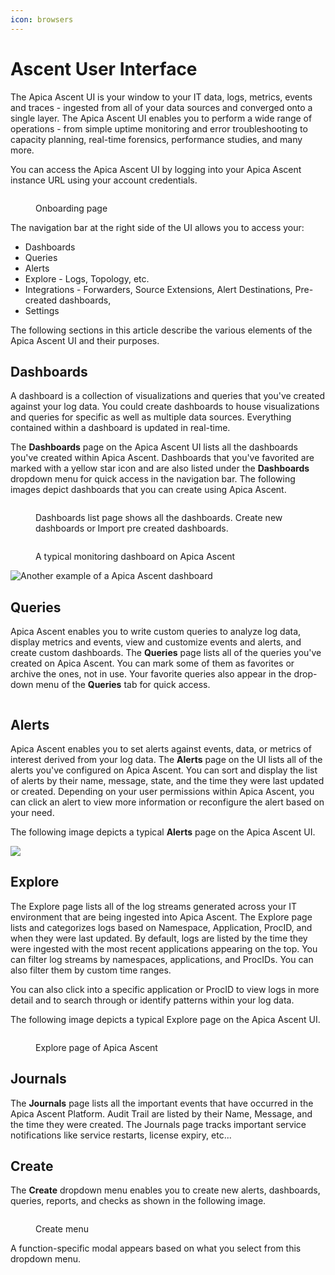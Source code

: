 ```yaml
---
icon: browsers
---
```


# Ascent User Interface

The Apica Ascent UI is your window to your IT data, logs, metrics, events and traces - ingested from all of your data sources and converged onto a single layer. The Apica Ascent UI enables you to perform a wide range of operations - from simple uptime monitoring and error troubleshooting to capacity planning, real-time forensics, performance studies, and many more.

You can access the Apica Ascent UI by logging into your Apica Ascent instance URL using your account credentials.

<figure><img src="../.gitbook/assets/screencapture-datafabric-demo-apica-io-onboarding-2025-07-26-12_58_08 (1).png" alt=""><figcaption><p>Onboarding page</p></figcaption></figure>

The navigation bar at the right side of the UI allows you to access your:

* Dashboards
* Queries
* Alerts
* Explore - Logs, Topology, etc.&#x20;
* Integrations - Forwarders, Source Extensions, Alert Destinations, Pre-created dashboards,&#x20;
* Settings

The following sections in this article describe the various elements of the Apica Ascent UI and their purposes.

## Dashboards

A dashboard is a collection of visualizations and queries that you've created against your log data. You could create dashboards to house visualizations and queries for specific as well as multiple data sources. Everything contained within a dashboard is updated in real-time.

The **Dashboards** page on the Apica Ascent UI lists all the dashboards you've created within Apica Ascent. Dashboards that you've favorited are marked with a yellow star icon and are also listed under the **Dashboards** dropdown menu for quick access in the navigation bar. The following images depict dashboards that you can create using Apica Ascent.

<figure><img src="../.gitbook/assets/image (1).png" alt=""><figcaption><p>Dashboards list page shows all the dashboards. Create new dashboards or Import pre created dashboards. </p></figcaption></figure>

<figure><img src="../.gitbook/assets/screencapture-datafabric-demo-apica-io-dashboard-ascent-monitoring-2025-07-26-12_02_24.png" alt=""><figcaption><p>A typical monitoring dashboard on Apica Ascent</p></figcaption></figure>

![Another example of a Apica Ascent dashboard](../.gitbook/assets/aws-cloudtrail.png)

## **Queries**

Apica Ascent enables you to write custom queries to analyze log data, display metrics and events, view and customize events and alerts, and create custom dashboards. The **Queries** page lists all of the queries you've created on Apica Ascent. You can mark some of them as favorites or archive the ones, not in use. Your favorite queries also appear in the drop-down menu of the **Queries** tab for quick access.

<figure><img src="../.gitbook/assets/image (2).png" alt=""><figcaption></figcaption></figure>

## **Alerts**

Apica Ascent enables you to set alerts against events, data, or metrics of interest derived from your log data. The **Alerts** page on the UI lists all of the alerts you've configured on Apica Ascent. You can sort and display the list of alerts by their name, message, state, and the time they were last updated or created. Depending on your user permissions within Apica Ascent, you can click an alert to view more information or reconfigure the alert based on your need.

The following image depicts a typical **Alerts** page on the Apica Ascent UI.

![](../.gitbook/assets/alerts-list.png)

## Explore

The Explore page lists all of the log streams generated across your IT environment that are being ingested into Apica Ascent. The Explore page lists and categorizes logs based on Namespace, Application, ProcID, and when they were last updated. By default, logs are listed by the time they were ingested with the most recent applications appearing on the top. You can filter log streams by namespaces, applications, and ProcIDs. You can also filter them by custom time ranges.

You can also click into a specific application or ProcID to view logs in more detail and to search through or identify patterns within your log data.

The following image depicts a typical Explore page on the Apica Ascent UI.

<figure><img src="../.gitbook/assets/screencapture-datafabric-demo-apica-io-explore-2025-07-26-12_46_13 (3).png" alt=""><figcaption><p>Explore page of Apica Ascent</p></figcaption></figure>

## Journals

The **Journals** page lists all the important events that have occurred in the Apica Ascent Platform. Audit Trail are listed by their Name, Message, and the time they were created. The Journals page tracks important service notifications like service restarts, license expiry, etc...

## Create

The **Create** dropdown menu enables you to create new alerts, dashboards, queries, reports, and checks as shown in the following image.

<figure><img src="../.gitbook/assets/image (325).png" alt=""><figcaption><p>Create menu</p></figcaption></figure>

A function-specific modal appears based on what you select from this dropdown menu.
